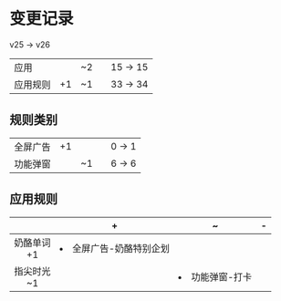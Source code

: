 # 变更记录

v25 -> v26

||||||
|-|:-:|:-:|:-:|:-:|
|应用||~2||15 -> 15|
|应用规则|+1|~1||33 -> 34|

## 规则类别

||||||
|-|:-:|:-:|:-:|:-:|
|全屏广告|+1|||0 -> 1|
|功能弹窗||~1||6 -> 6|

## 应用规则

||+|~|-|
|:-:|-|-|-|
|奶酪单词<br>+1|<li>全屏广告-奶酪特别企划|||
|指尖时光<br>~1||<li>功能弹窗-打卡||
